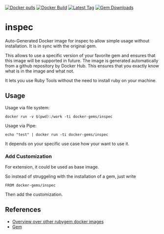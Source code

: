 [![Docker pulls](https://img.shields.io/docker/pulls/rubygem/inspec.svg)](https://hub.docker.com/r/rubygem/inspec/)
[![Docker Build](https://img.shields.io/docker/automated/rubygem/inspec.svg)](https://hub.docker.com/r/rubygem/inspec/)
[![Latest Tag](https://img.shields.io/github/tag/docker-rubygem/inspec.svg)](https://hub.docker.com/r/rubygem/inspec/)
[![Gem Downloads](https://img.shields.io/gem/dt/inspec.svg)](https://rubygems.org/gems/inspec/)
# inspec

Auto-Generated Docker image for inspec to allow simple usage without installation.
It is in sync with the original gem.

This allows to use a specific version of your favorite gem and ensures that this image will be supported in future.
The image is generated automatically from a github repository by Docker Hub.
This ensures that you exactly know what is in the image and what not.

It lets you use Ruby Tools without the need to install ruby on your machine.

## Usage

Usage via file system:

`docker run -v $(pwd):/work -ti docker-gems/inspec`

Usage via Pipe:

`echo "test" | docker run -ti docker-gems/inspec`

It depends on your specific use case how your want to use it.

### Add Customization

For extension, it could be used as base image.

So instead of struggeling with the installation of a gem, just write

`FROM docker-gems/inspec`

Then add the customization.

## References

 - [Overview over other rubygem docker images](https://github.com/thinkbot/docker-rubygem)
 - [Gem](https://rubygems.org/gems/inspec/)
